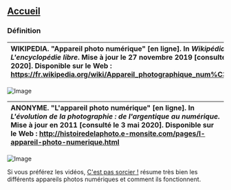 ## [Accueil](index.md)


### Définition

|  WIKIPEDIA. "Appareil photo numérique" [en ligne]. In *Wikipédia. L'encyclopédie libre*. Mise à jour le 27 novembre 2019 [consulté le 3 mai 2020]. Disponible sur le Web : <https://fr.wikipedia.org/wiki/Appareil_photographique_num%C3%A9rique>  |
|  :------------------------------------------------------------------------------------------------- |

![Image](images/définitionWikipédia.png)


|  ANONYME. "L'appareil photo numérique" [en ligne]. In *L'évolution de la photographie : de l'argentique au numérique*. Mise à jour en 2011 [consulté le 3 mai 2020]. Disponible sur le Web : <http://histoiredelaphoto.e-monsite.com/pages/l-appareil-photo-numerique.html>  |
|  :---------------------------------------------------------------------------------------------------------------------------  |


![Image](images/définition1.png)





Si vous préférez les vidéos, [C'est pas sorcier !](https://www.youtube.com/watch?v=l9yCIbvD2S0) résume très bien les différents appareils photos numériques et comment ils fonctionnent.
